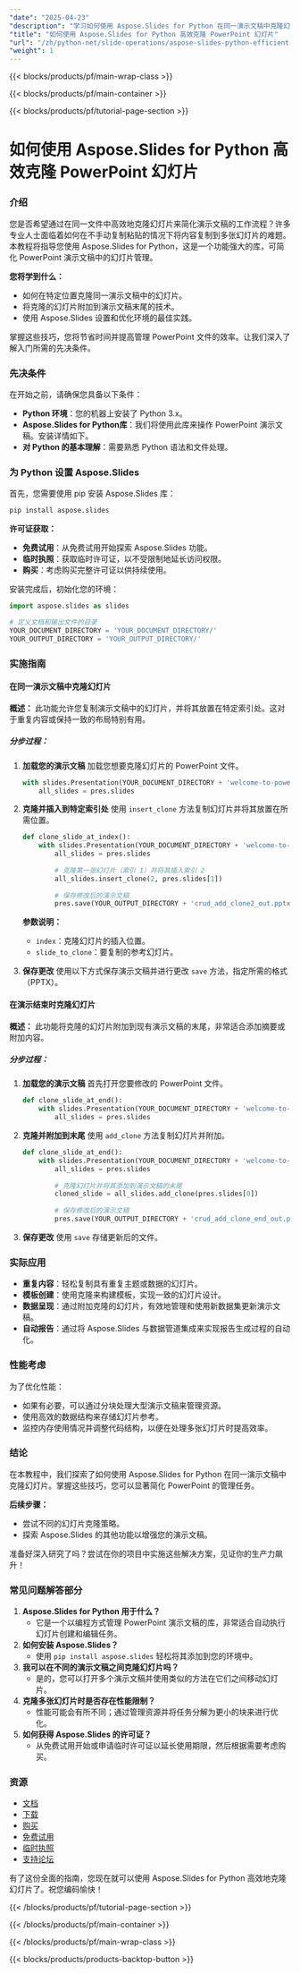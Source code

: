 ```yaml
---
"date": "2025-04-23"
"description": "学习如何使用 Aspose.Slides for Python 在同一演示文稿中克隆幻灯片或添加幻灯片。这份简单易懂的指南将帮助您简化工作流程并提高工作效率。"
"title": "如何使用 Aspose.Slides for Python 高效克隆 PowerPoint 幻灯片"
"url": "/zh/python-net/slide-operations/aspose-slides-python-efficient-slide-cloning/"
"weight": 1
---
```


{{< blocks/products/pf/main-wrap-class >}}

{{< blocks/products/pf/main-container >}}

{{< blocks/products/pf/tutorial-page-section >}}
# 如何使用 Aspose.Slides for Python 高效克隆 PowerPoint 幻灯片

### 介绍

您是否希望通过在同一文件中高效地克隆幻灯片来简化演示文稿的工作流程？许多专业人士面临着如何在不手动复制粘贴的情况下将内容复制到多张幻灯片的难题。本教程将指导您使用 Aspose.Slides for Python，这是一个功能强大的库，可简化 PowerPoint 演示文稿中的幻灯片管理。

**您将学到什么：**
- 如何在特定位置克隆同一演示文稿中的幻灯片。
- 将克隆的幻灯片附加到演示文稿末尾的技术。
- 使用 Aspose.Slides 设置和优化环境的最佳实践。

掌握这些技巧，您将节省时间并提高管理 PowerPoint 文件的效率。让我们深入了解入门所需的先决条件。

### 先决条件

在开始之前，请确保您具备以下条件：
- **Python 环境**：您的机器上安装了 Python 3.x。
- **Aspose.Slides for Python库**：我们将使用此库来操作 PowerPoint 演示文稿。安装详情如下。
- **对 Python 的基本理解**：需要熟悉 Python 语法和文件处理。

### 为 Python 设置 Aspose.Slides

首先，您需要使用 pip 安装 Aspose.Slides 库：

```bash
pip install aspose.slides
```

**许可证获取：**
- **免费试用**：从免费试用开始探索 Aspose.Slides 功能。
- **临时执照**：获取临时许可证，以不受限制地延长访问权限。
- **购买**：考虑购买完整许可证以供持续使用。

安装完成后，初始化您的环境：

```python
import aspose.slides as slides

# 定义文档和输出文件的目录
YOUR_DOCUMENT_DIRECTORY = 'YOUR_DOCUMENT_DIRECTORY/'
YOUR_OUTPUT_DIRECTORY = 'YOUR_OUTPUT_DIRECTORY/'
```

### 实施指南

#### 在同一演示文稿中克隆幻灯片

**概述：**
此功能允许您复制演示文稿中的幻灯片，并将其放置在特定索引处。这对于重复内容或保持一致的布局特别有用。

##### 分步过程：

1. **加载您的演示文稿**
   加载您想要克隆幻灯片的 PowerPoint 文件。
   
   ```python
   with slides.Presentation(YOUR_DOCUMENT_DIRECTORY + 'welcome-to-powerpoint.pptx') as pres:
       all_slides = pres.slides
   ```

2. **克隆并插入到特定索引处**
   使用 `insert_clone` 方法复制幻灯片并将其放置在所需位置。
   
   ```python
   def clone_slide_at_index():
       with slides.Presentation(YOUR_DOCUMENT_DIRECTORY + 'welcome-to-powerpoint.pptx') as pres:
           all_slides = pres.slides
            
           # 克隆第一张幻灯片（索引 1）并将其插入索引 2
           all_slides.insert_clone(2, pres.slides[1])
            
           # 保存修改后的演示文稿
           pres.save(YOUR_OUTPUT_DIRECTORY + 'crud_add_clone2_out.pptx', slides.export.SaveFormat.PPTX)
   ```

   **参数说明：**
   - `index`：克隆幻灯片的插入位置。
   - `slide_to_clone`：要复制的参考幻灯片。

3. **保存更改**
   使用以下方式保存演示文稿并进行更改 `save` 方法，指定所需的格式（PPTX）。

#### 在演示结束时克隆幻灯片

**概述：**
此功能将克隆的幻灯片附加到现有演示文稿的末尾，非常适合添加摘要或附加内容。

##### 分步过程：

1. **加载您的演示文稿**
   首先打开您要修改的 PowerPoint 文件。
   
   ```python
   def clone_slide_at_end():
       with slides.Presentation(YOUR_DOCUMENT_DIRECTORY + 'welcome-to-powerpoint.pptx') as pres:
           all_slides = pres.slides
   ```

2. **克隆并附加到末尾**
   使用 `add_clone` 方法复制幻灯片并附加。
   
   ```python
   def clone_slide_at_end():
       with slides.Presentation(YOUR_DOCUMENT_DIRECTORY + 'welcome-to-powerpoint.pptx') as pres:
           all_slides = pres.slides
            
           # 克隆幻灯片并将其添加到演示文稿的末尾
           cloned_slide = all_slides.add_clone(pres.slides[0])
            
           # 保存修改后的演示文稿
           pres.save(YOUR_OUTPUT_DIRECTORY + 'crud_add_clone_end_out.pptx', slides.export.SaveFormat.PPTX)
   ```

3. **保存更改**
   使用 `save` 存储更新后的文件。

### 实际应用
- **重复内容**：轻松复制具有重复主题或数据的幻灯片。
- **模板创建**：使用克隆来构建模板，实现一致的幻灯片设计。
- **数据呈现**：通过附加克隆的幻灯片，有效地管理和使用新数据集更新演示文稿。
- **自动报告**：通过将 Aspose.Slides 与数据管道集成来实现报告生成过程的自动化。

### 性能考虑
为了优化性能：
- 如果有必要，可以通过分块处理大型演示文稿来管理资源。
- 使用高效的数据结构来存储幻灯片参考。
- 监控内存使用情况并调整代码结构，以便在处理多张幻灯片时提高效率。

### 结论
在本教程中，我们探索了如何使用 Aspose.Slides for Python 在同一演示文稿中克隆幻灯片。掌握这些技巧，您可以显著简化 PowerPoint 的管理任务。 

**后续步骤：**
- 尝试不同的幻灯片克隆策略。
- 探索 Aspose.Slides 的其他功能以增强您的演示文稿。

准备好深入研究了吗？尝试在你的项目中实施这些解决方案，见证你的生产力飙升！

### 常见问题解答部分
1. **Aspose.Slides for Python 用于什么？**
   - 它是一个以编程方式管理 PowerPoint 演示文稿的库，非常适合自动执行幻灯片创建和编辑任务。
2. **如何安装 Aspose.Slides？**
   - 使用 `pip install aspose.slides` 轻松将其添加到您的环境中。
3. **我可以在不同的演示文稿之间克隆幻灯片吗？**
   - 是的，您可以打开多个演示文稿并使用类似的方法在它们之间移动幻灯片。
4. **克隆多张幻灯片时是否存在性能限制？**
   - 性能可能会有所不同；通过管理资源并将任务分解为更小的块来进行优化。
5. **如何获得 Aspose.Slides 的许可证？**
   - 从免费试用开始或申请临时许可证以延长使用期限，然后根据需要考虑购买。

### 资源
- [文档](https://reference.aspose.com/slides/python-net/)
- [下载](https://releases.aspose.com/slides/python-net/)
- [购买](https://purchase.aspose.com/buy)
- [免费试用](https://releases.aspose.com/slides/python-net/)
- [临时执照](https://purchase.aspose.com/temporary-license/)
- [支持论坛](https://forum.aspose.com/c/slides/11)

有了这份全面的指南，您现在就可以使用 Aspose.Slides for Python 高效地克隆幻灯片了。祝您编码愉快！

{{< /blocks/products/pf/tutorial-page-section >}}

{{< /blocks/products/pf/main-container >}}

{{< /blocks/products/pf/main-wrap-class >}}

{{< blocks/products/products-backtop-button >}}